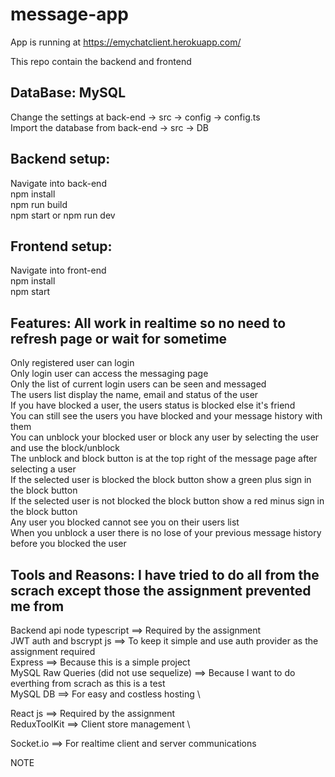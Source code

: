 # message-app

App is running at https://emychatclient.herokuapp.com/


This repo contain the backend and frontend


DataBase: MySQL 
----------------------------------------------------------------------------------------------------------------
Change the settings at back-end -> src -> config -> config.ts \
Import the database from back-end -> src -> DB 

Backend setup:
------------------------------------------------------------------------------------------------------------------
Navigate into back-end\
npm install \
npm run build \
npm start or npm run dev


Frontend setup:
-------------------------------------------------------------------------------------------------------------------
Navigate into front-end\
npm install\
npm start

Features: All work in realtime so no need to refresh page or wait for sometime
-------------------------------------------------------------------------------------------------------------------
Only registered user can login \
Only login user can access the messaging page \
Only the list of current login users can be seen and messaged \
The users list display the name, email and status of the user \
If you have blocked a user, the users status is blocked else it's friend \
You can still see the users you have blocked and your message history with them \
You can unblock your blocked user or block any user by selecting the user and use the block/unblock \
The unblock and block button is at the top right of the message page after selecting a user \
If the selected user is blocked the block button show a green plus sign in the block button \
If the selected user is not blocked the block button show a red minus sign in the block button \
Any user you blocked cannot see you on their users list \
When you unblock a user there is no lose of your previous message history before you blocked the user


Tools and Reasons: I have tried to do all from the scrach except those the assignment prevented me from
-------------------------------------------------------------------------------------------------------------------
Backend api node typescript                   ==>   Required by the assignment \
JWT auth and bscrypt js                       ==>   To keep it simple and use auth provider as the assignment required \
Express                                       ==>   Because this is a simple project \
MySQL Raw Queries (did not use sequelize)     ==>   Because I want to do everthing from scrach as this is a test \
MySQL DB                                      ==>   For easy and costless hosting \

React js                                      ==>   Required by the assignment \
ReduxToolKit                                  ==>   Client store management \

Socket.io                                     ==>   For realtime client and server communications



NOTE
                                                                          
